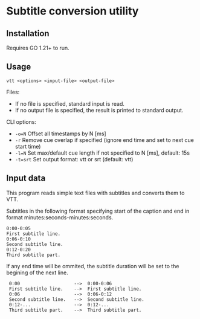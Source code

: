 # Subtitle conversion utility

## Installation

Requires GO 1.21+ to run.

## Usage

    vtt <options> <input-file> <output-file>

Files:
- If no file is specified, standard input is read.
- If no output file is specified, the result is printed to standard output.

CLI options:
- `-o=N` Offset all timestamps by N [ms]
- `-r`   Remove cue overlap if specified (ignore end time and set to next cue start time)
- `-l=N`    Set max/default cue length if not specified to N [ms], default: 15s
- `-t=srt` Set output format: vtt or srt (default: vtt)

## Input data

This program reads simple text files with subtitles and converts them to VTT. 

Subtitles in the following format specifying start of the caption and end in format minutes:seconds-minutes:seconds.

    0:00-0:05
    First subtitle line.
    0:06-0:10 
    Second subtitle line.
    0:12-0:20
    Third subtitle part.

If any end time will be ommited, the subtitle duration will be set to the begining of the next line.

     0:00                    -->  0:00-0:06
     First subtitle line.    -->  First subtitle line.
     0:06                    -->  0:06-0:12
     Second subtitle line.   -->  Second subtitle line.
     0:12-...                -->  0:12-...
     Third subtitle part.    -->  Third subtitle part.
                                            
